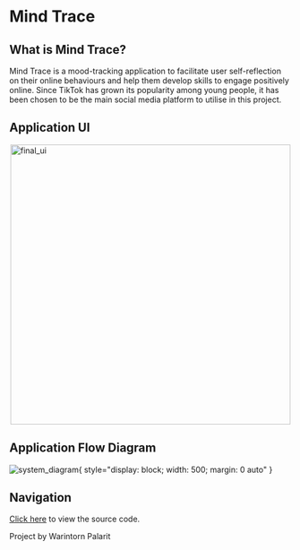 # Mind Trace

## What is Mind Trace?
Mind Trace is a mood-tracking application to facilitate user self-reflection on their online behaviours and help them develop skills to engage positively online. Since TikTok has grown its popularity among young people, it has been chosen to be the main social media platform to utilise in this project.

## Application UI
<img width="913" alt="final_ui" src="https://github.com/wwplr/MindTrace/assets/98458713/5b077c1e-9949-438d-9cc8-e529940084b5" style="display: block; width: 500; margin: 0 auto">

## Application Flow Diagram
![system_diagram](https://github.com/wwplr/MindTrace/assets/98458713/3e7cf4f4-149e-499f-9a6f-9e01d1f3d025){ style="display: block; width: 500; margin: 0 auto" }


## Navigation
[Click here](mind_trace/lib) to view the source code.

Project by Warintorn Palarit
